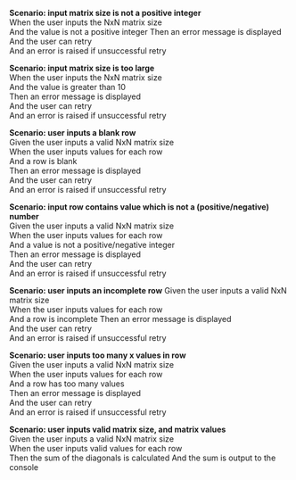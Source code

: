 **Scenario: input matrix size is not a positive integer**   
When the user inputs the NxN matrix size    
And the value is not a positive integer 
Then an error message is displayed  
And the user can retry  
And an error is raised if unsuccessful retry

**Scenario: input matrix size is too large**    
When the user inputs the NxN matrix size    
And the value is greater than 10  
Then an error message is displayed  
And the user can retry  
And an error is raised if unsuccessful retry

**Scenario: user inputs a blank row**   
Given the user inputs a valid NxN matrix size   
When the user inputs values for each row    
And a row is blank  
Then an error message is displayed  
And the user can retry  
And an error is raised if unsuccessful retry

**Scenario: input row contains value which is not a (positive/negative) number**    
Given the user inputs a valid NxN matrix size   
When the user inputs values for each row    
And a value is not a positive/negative integer  
Then an error message is displayed  
And the user can retry  
And an error is raised if unsuccessful retry

**Scenario: user inputs an incomplete row** 
Given the user inputs a valid NxN matrix size   
When the user inputs values for each row    
And a row is incomplete 
Then an error message is displayed  
And the user can retry  
And an error is raised if unsuccessful retry

**Scenario: user inputs too many x values in row**  
Given the user inputs a valid NxN matrix size   
When the user inputs values for each row    
And a row has too many values   
Then an error message is displayed  
And the user can retry  
And an error is raised if unsuccessful retry

**Scenario: user inputs valid matrix size, and matrix values**  
Given the user inputs a valid NxN matrix size   
When the user inputs valid values for each row  
Then the sum of the diagonals is calculated 
And the sum is output to the console    
